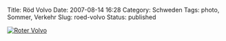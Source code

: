 Title: Röd Volvo
Date: 2007-08-14 16:28
Category: Schweden
Tags: photo, Sommer, Verkehr
Slug: roed-volvo
Status: published

[![Roter
Volvo](/pic/rodvolvo_s.jpg "Roter Volvo")](/pic/rodvolvo_l.jpg)

